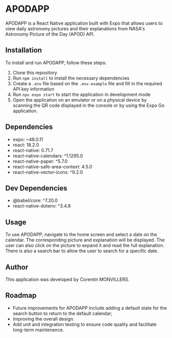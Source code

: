 # APODAPP

APODAPP is a React Native application built with Expo that allows users to view daily astronomy pictures and their explanations from NASA's Astronomy Picture of the Day (APOD) API.

## Installation

To install and run APODAPP, follow these steps:

1. Clone this repository
2. Run `npm install` to install the necessary dependencies
3. Create a `.env` file based on the `.env.example` file and fill in the required API key information
4. Run `npx expo start` to start the application in development mode
5. Open the application on an emulator or on a physical device by scanning the QR code displayed in the console or by using the Expo Go application.

## Dependencies

- expo: ~48.0.11
- react: 18.2.0
- react-native: 0.71.7
- react-native-calendars: ^1.1295.0
- react-native-paper: ^5.7.0
- react-native-safe-area-context: 4.5.0
- react-native-vector-icons: ^9.2.0

## Dev Dependencies

- @babel/core: ^7.20.0
- react-native-dotenv: ^3.4.8

## Usage

To use APODAPP, navigate to the home screen and select a date on the calendar. The corresponding picture and explanation will be displayed. The user can also click on the picture to expand it and read the full explanation. There is also a search bar to allow the user to search for a specific date.

## Author

This application was developed by Corentin MONVILLERS.

## Roadmap

- Future improvements for APODAPP include adding a default state for the search button to return to the default calendar;
- Improving the overall design.
- Add unit and integration testing to ensure code quality and facilitate long-term maintenance.
